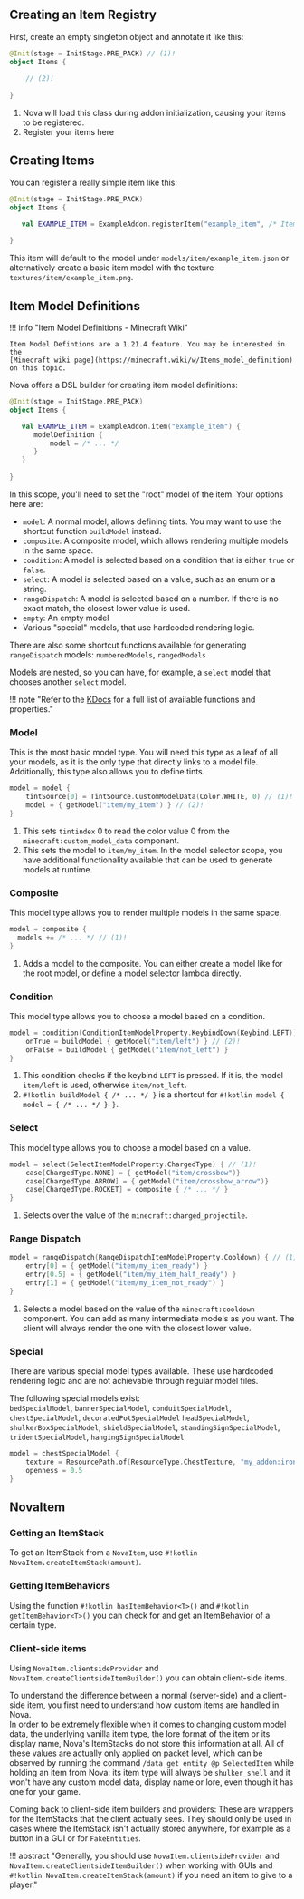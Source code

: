 ## Creating an Item Registry

First, create an empty singleton object and annotate it like this:
```kotlin
@Init(stage = InitStage.PRE_PACK) // (1)! 
object Items {
    
    // (2)!
    
}
```

1. Nova will load this class during addon initialization, causing your items to be registered.
2. Register your items here

## Creating Items

You can register a really simple item like this:

```kotlin
@Init(stage = InitStage.PRE_PACK)
object Items {

   val EXAMPLE_ITEM = ExampleAddon.registerItem("example_item", /* Item Behaviors */)
   
}
```

This item will default to the model under `models/item/example_item.json` or alternatively create a basic item model
with the texture `textures/item/example_item.png`.

## Item Model Definitions

!!! info "Item Model Definitions - Minecraft Wiki"
    
    Item Model Defintions are a 1.21.4 feature. You may be interested in the
    [Minecraft wiki page](https://minecraft.wiki/w/Items_model_definition) on this topic.

Nova offers a DSL builder for creating item model definitions:

```kotlin
@Init(stage = InitStage.PRE_PACK)
object Items {

   val EXAMPLE_ITEM = ExampleAddon.item("example_item") {
      modelDefinition {
          model = /* ... */
      }
   }
   
}
```

In this scope, you'll need to set the "root" model of the item.
Your options here are:

- `model`: A normal model, allows defining tints. You may want to use the shortcut function `buildModel` instead.
- `composite`: A composite model, which allows rendering multiple models in the same space.
- `condition`: A model is selected based on a condition that is either `true` or `false`.
- `select`: A model is selected based on a value, such as an enum or a string.
- `rangeDispatch`: A model is selected based on a number. If there is no exact match, the closest lower value is used.
- `empty`: An empty model
- Various "special" models, that use hardcoded rendering logic.

There are also some shortcut functions available for generating `rangeDispatch` models: `numberedModels`, `rangedModels`

Models are nested, so you can have, for example, a `select` model that chooses another `select` model.

!!! note "Refer to the [KDocs](TODO) for a full list of available functions and properties."

### Model

This is the most basic model type. You will need this type as a leaf of all your models, as it is the only
type that directly links to a model file. Additionally, this type also allows you to define tints.

```kotlin title="modelDefinition { }"
model = model {
    tintSource[0] = TintSource.CustomModelData(Color.WHITE, 0) // (1)!
    model = { getModel("item/my_item") } // (2)!
}
```

1. This sets `tintindex` 0 to read the color value 0 from the `minecraft:custom_model_data` component.
2. This sets the model to `item/my_item`. In the model selector scope, you have additional functionality available
   that can be used to generate models at runtime.

### Composite

This model type allows you to render multiple models in the same space.

```kotlin title="modelDefinition { }"
model = composite {
  models += /* ... */ // (1)!
}
```

1. Adds a model to the composite. You can either create a model like for the root model, or define a model selector
   lambda directly.

### Condition

This model type allows you to choose a model based on a condition.

```kotlin title="modelDefinition { }"
model = condition(ConditionItemModelProperty.KeybindDown(Keybind.LEFT)) { // (1)!
    onTrue = buildModel { getModel("item/left") } // (2)!
    onFalse = buildModel { getModel("item/not_left") }
}
```

1. This condition checks if the keybind `LEFT` is pressed. If it is, the model `item/left` is used, otherwise `item/not_left`.
2. `#!kotlin buildModel { /* ... */ }` is a shortcut for `#!kotlin model { model = { /* ... */ } }`.

### Select

This model type allows you to choose a model based on a value.

```kotlin title="modelDefinition { }"
model = select(SelectItemModelProperty.ChargedType) { // (1)!
    case[ChargedType.NONE] = { getModel("item/crossbow")}
    case[ChargedType.ARROW] = { getModel("item/crossbow_arrow")}
    case[ChargedType.ROCKET] = composite { /* ... */ }
}
```

1. Selects over the value of the `minecraft:charged_projectile`.

### Range Dispatch

```kotlin title="modelDefinition { }"
model = rangeDispatch(RangeDispatchItemModelProperty.Cooldown) { // (1)!
    entry[0] = { getModel("item/my_item_ready") }
    entry[0.5] = { getModel("item/my_item_half_ready") }
    entry[1] = { getModel("item/my_item_not_ready") }
}
```

1. Selects a model based on the value of the `minecraft:cooldown` component. You can add as many
   intermediate models as you want. The client will always render the one with the closest lower value.

### Special

There are various special model types available. These use hardcoded rendering logic and are not achievable through
regular model files.

The following special models exist:  
`bedSpecialModel`, `bannerSpecialModel`, `conduitSpecialModel`, `chestSpecialModel`, `decoratedPotSpecialModel`
`headSpecialModel`, `shulkerBoxSpecialModel`, `shieldSpecialModel`, `standingSignSpecialModel`, `tridentSpecialModel`,
`hangingSignSpecialModel`

```kotlin title="modelDefinition { }"
model = chestSpecialModel {
    texture = ResourcePath.of(ResourceType.ChestTexture, "my_addon:iron_chest")
    openness = 0.5
}
```

## NovaItem

### Getting an ItemStack
To get an ItemStack from a `NovaItem`, use `#!kotlin NovaItem.createItemStack(amount)`.

### Getting ItemBehaviors
Using the function `#!kotlin hasItemBehavior<T>()` and `#!kotlin getItemBehavior<T>()` you can check for and get an ItemBehavior of
a certain type.

### Client-side items

Using `NovaItem.clientsideProvider` and `NovaItem.createClientsideItemBuilder()` you can obtain client-side items.

To understand the difference between a normal (server-side) and a client-side item, you first need to understand how custom
items are handled in Nova.  
In order to be extremely flexible when it comes to changing custom model data, the underlying vanilla item type, the lore
format of the item or its display name, Nova's ItemStacks do not store this information at all.
All of these values are actually only applied on packet level, which can be observed by running the command
`/data get entity @p SelectedItem` while holding an item from Nova: its item type will always be `shulker_shell` and it
won't have any custom model data, display name or lore, even though it has one for your game.

Coming back to client-side item builders and providers: These are wrappers for the ItemStacks that the client actually sees.
They should only be used in cases where the ItemStack isn't actually stored anywhere, for example as a button in a GUI
or for `FakeEntities`.

!!! abstract "Generally, you should use `NovaItem.clientsideProvider` and `NovaItem.createClientsideItemBuilder()` when working with GUIs and `#!kotlin NovaItem.createItemStack(amount)` if you need an item to give to a player."
